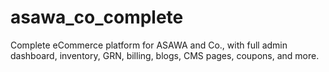 # asawa_co_complete
Complete eCommerce platform for ASAWA and Co., with full admin dashboard, inventory, GRN, billing, blogs, CMS pages, coupons, and more.
